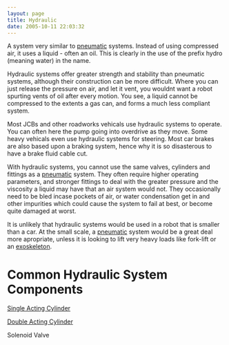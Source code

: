 ```yaml
---
layout: page
title: Hydraulic
date: 2005-10-11 22:03:32
---
```

<p>A system very similar to <a class="wiki" href="/wiki/pneumatic.html" title="Use of air to operate and power actuators">pneumatic</a> systems. Instead of using compressed air, it uses a liquid - often an oil. This is clearly in the use of the prefix hydro (meaning water) in the name.
</p>
<p>Hydraulic systems offer greater strength and stability than pneumatic systems, although their construction can be more difficult. Where you can just release the pressure on air, and let it vent, you wouldnt want a robot spurting vents of oil after every motion. You see, a liquid cannot be compressed to the extents a gas can, and forms a much less compliant system.
</p>
<p>Most JCBs and other roadworks vehicals use hydraulic systems to operate. You can often here the pump going into overdrive as they move. Some heavy vehicals even use hydraulic systems for steering. Most car brakes are also based upon a braking system, hence why it is so disasterous to have a brake fluid cable cut.
</p>
<p>With hydraulic systems, you cannot use the same valves, cylinders and fittings as a <a class="wiki" href="/wiki/pneumatic.html" title="Use of air to operate and power actuators">pneumatic</a> system. They often require higher operating parameters, and stronger fittings to deal with the greater pressure and the viscosity a liquid may have that an air system would not. They occasionally need to be bled incase pockets of air, or water condensation get in and other impurities which could cause the system to fail at best, or become quite damaged at worst.
</p>
<p>It is unlikely that hydraulic systems would be used in a robot that is smaller than a car. At the small scale, a <a class="wiki" href="/wiki/pneumatic.html" title="Use of air to operate and power actuators">pneumatic</a> system would be a great deal more apropriate, unless it is looking to lift very heavy loads like fork-lift or an <a class="wiki" href="/wiki/exoskeleton.html" title="A device/vehical worn to enhance human abilities">exoskeleton</a>.
</p>
<h1 id="Common_Hydraulic_System_Components">Common Hydraulic System Components</h1>
<p><a class="wiki" href="/wiki/single_acting_cylinder.html" title="A fluidic actuator with a spring operated return">Single Acting Cylinder</a>
</p>
<p><a class="wiki" href="/wiki/double_acting_cylinder.html" title="A fluidic actuator with dual inlets allowing greater control">Double Acting Cylinder</a>
</p>
<p>Solenoid Valve
</p>
